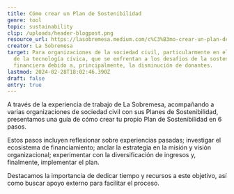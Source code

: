 ```yaml
---
title: Cómo crear un Plan de Sostenibilidad
genre: tool
topic: sustainability
clip: /uploads/header-blogpost.png
resource_url: https://lasobremesa.medium.com/c%C3%B3mo-crear-un-plan-de-sostenibilidad-y-no-colapsar-en-el-intento-a584c9de0e01
creator: La Sobremesa
target: Para organizaciones de la sociedad civil, particularmente en el ámbito
  de la tecnología cívica, que se enfrentan a los desafíos de la sostenibilidad
  financiera debido a, principalmente, la disminución de donantes.
lastmod: 2024-02-28T18:02:46.390Z
draft: false
entry: true
---
```

<!--StartFragment-->

A través de la experiencia de trabajo de La Sobremesa, acompañando a varias organizaciones de sociedad civil con sus Planes de Sostenibilidad, presentamos una guía de cómo crear tu propio Plan de Sostenibilidad en 6 pasos. 

Estos pasos incluyen reflexionar sobre experiencias pasadas; investigar el ecosistema de financiamiento; anclar la estrategia en la misión y visión organizacional; experimentar con la diversificación de ingresos y, finalmente, implementar el plan. 

Destacamos la importancia de dedicar tiempo y recursos a este objetivo, así como buscar apoyo externo para facilitar el proceso.

<!--EndFragment-->